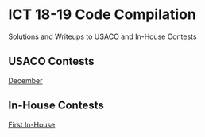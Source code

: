 # ICT 18-19 Code Compilation

Solutions and Writeups to USACO and In-House Contests

## USACO Contests
[December](December)

## In-House Contests
[First In-House](inhouse1)
